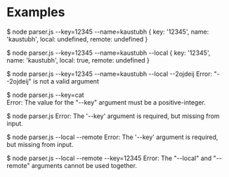 # Examples

$ node parser.js --key=12345 --name=kaustubh
{ key: '12345',
  name: 'kaustubh',
  local: undefined,
  remote: undefined }

$ node parser.js --key=12345 --name=kaustubh --local
{ key: '12345', name: 'kaustubh', local: true, remote: undefined }

$ node parser.js --key=12345 --name=kaustubh --local --2ojdeij
Error: "--2ojdeij" is not a valid argument

$ node parser.js --key=cat                  
Error: The value for the "--key" argument must be a positive-integer.

$ node parser.js 
Error: The '--key' argument is required, but missing from input.

$ node parser.js --local --remote
Error: The '--key' argument is required, but missing from input.

$ node parser.js --local --remote --key=12345
Error: The "--local" and "--remote" arguments cannot be used together.
